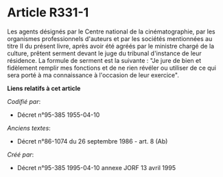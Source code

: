 # Article R331-1

Les agents désignés par le Centre national de la cinématographie, par les organismes professionnels d'auteurs et par les
sociétés mentionnées au titre II du présent livre, après avoir été agréés par le ministre chargé de la culture, prêtent
serment devant le juge du tribunal d'instance de leur résidence. La formule de serment est la suivante : "Je jure de bien et
fidèlement remplir mes fonctions et de ne rien révéler ou utiliser de ce qui sera porté à ma connaissance à l'occasion de
leur exercice".

**Liens relatifs à cet article**

_Codifié par_:

  - Décret n°95-385 1955-04-10

_Anciens textes_:

  - Décret n°86-1074 du 26 septembre 1986 - art. 8 (Ab)

_Créé par_:

  - Décret n°95-385 1995-04-10 annexe JORF 13 avril 1995
